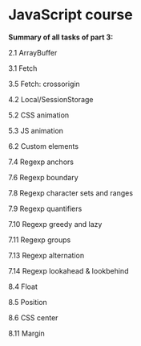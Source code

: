 # JavaScript course

**Summary of all tasks of part 3:**

2.1 ArrayBuffer

3.1 Fetch

3.5 Fetch: crossorigin

4.2 Local/SessionStorage

5.2 CSS animation

5.3 JS animation

6.2 Custom elements

7.4 Regexp anchors

7.6 Regexp boundary

7.8 Regexp character sets and ranges

7.9 Regexp quantifiers

7.10 Regexp greedy and lazy

7.11 Regexp groups

7.13 Regexp alternation

7.14 Regexp lookahead & lookbehind

8.4 Float

8.5 Position

8.6 CSS center

8.11 Margin
